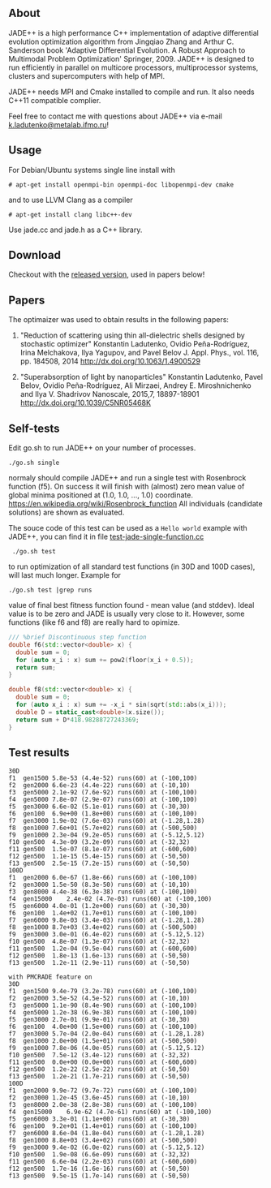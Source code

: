 About
----

JADE++ is a high performance C++ implementation of adaptive differential
evolution optimization algorithm from Jingqiao Zhang and Arthur
C. Sanderson book 'Adaptive Differential Evolution. A Robust Approach
to Multimodal Problem Optimization' Springer, 2009.  JADE++ is
designed to run efficiently in parallel on multicore processors,
multiprocessor systems, clusters and supercomputers with help of MPI.

JADE++ needs MPI and Cmake installed to compile and run. It also needs
C++11 compatible complier.

Feel free to contact me with questions about JADE++ via e-mail
k.ladutenko@metalab.ifmo.ru!

Usage
-----

For Debian/Ubuntu systems single line install with

    # apt-get install openmpi-bin openmpi-doc libopenmpi-dev cmake

and to use LLVM Clang as a compiler

    # apt-get install clang libc++-dev

Use jade.cc and jade.h as a C++ library.

Download
-------

Checkout with the [released version](https://github.com/kostyfisik/jade/releases/tag/1.0), used in papers below!

Papers
------

The optimaizer was used to obtain results in the following papers:

1. "Reduction of scattering using thin all-dielectric shells designed by stochastic optimizer"
   Konstantin Ladutenko, Ovidio Peña-Rodríguez, Irina Melchakova, Ilya
   Yagupov, and Pavel Belov  J. Appl. Phys., vol. 116, pp. 184508,
   2014 http://dx.doi.org/10.1063/1.4900529

2. "Superabsorption of light by nanoparticles" Konstantin Ladutenko,
   Pavel Belov, Ovidio Peña-Rodríguez, Ali Mirzaei, Andrey
   E. Miroshnichenko and Ilya V. Shadrivov  Nanoscale, 2015,7,
   18897-18901 http://dx.doi.org/10.1039/C5NR05468K

Self-tests
----------

Edit go.sh to run JADE++ on your number of processes.
 
    ./go.sh single

normaly should compile JADE++ and run a single test with Rosenbrock
function (f5). On success it will finish with (almost) zero mean value of
global minima positioned at (1.0, 1.0, ..., 1.0) coordinate.
https://en.wikipedia.org/wiki/Rosenbrock_function
All individuals (candidate solutions) are shown as
evaluated.

The souce code of this test can be used as a `Hello world` example
with JADE++, you can find it in file [test-jade-single-function.cc](https://github.com/kostyfisik/jade/blob/master/src/test-jade-single-function.cc)

     ./go.sh test

to run optimization of all standard test functions (in 30D and 100D cases), will last much longer.
Example for

    ./go.sh test |grep runs

value of final best fitness function found - mean value (and
stddev). Ideal value is to be zero and JADE is usually very
close to it. However, some functions (like f6 and f8) are really hard
to opimize.

``` C++
/// %brief Discontinuous step function
double f6(std::vector<double> x) {
  double sum = 0;
  for (auto x_i : x) sum += pow2(floor(x_i + 0.5));
  return sum;
}

double f8(std::vector<double> x) {
  double sum = 0;
  for (auto x_i : x) sum += -x_i * sin(sqrt(std::abs(x_i)));
  double D = static_cast<double>(x.size()); 
  return sum + D*418.98288727243369;
}
```

Test results
------------

```
30D
f1	gen1500	5.8e-53 (4.4e-52) runs(60) at (-100,100)
f2	gen2000	6.6e-23 (4.4e-22) runs(60) at (-10,10)
f3	gen5000	2.1e-92 (7.6e-92) runs(60) at (-100,100)
f4	gen5000	7.8e-07 (2.9e-07) runs(60) at (-100,100)
f5	gen3000	6.6e-02 (5.1e-01) runs(60) at (-30,30)
f6	gen100	6.9e+00 (1.8e+00) runs(60) at (-100,100)
f7	gen3000	1.9e-02 (7.6e-03) runs(60) at (-1.28,1.28)
f8	gen1000	7.6e+01 (5.7e+02) runs(60) at (-500,500)
f9	gen1000	2.3e-04 (9.2e-05) runs(60) at (-5.12,5.12)
f10	gen500	4.3e-09 (3.2e-09) runs(60) at (-32,32)
f11	gen500	1.5e-07 (8.1e-07) runs(60) at (-600,600)
f12	gen500	1.1e-15 (5.4e-15) runs(60) at (-50,50)
f13	gen500	2.5e-15 (7.2e-15) runs(60) at (-50,50)
100D
f1	gen2000	6.0e-67 (1.8e-66) runs(60) at (-100,100)
f2	gen3000	1.5e-50 (8.3e-50) runs(60) at (-10,10)
f3	gen8000	4.4e-38 (6.3e-38) runs(60) at (-100,100)
f4	gen15000	2.4e-02 (4.7e-03) runs(60) at (-100,100)
f5	gen6000	4.0e-01 (1.2e+00) runs(60) at (-30,30)
f6	gen100	1.4e+02 (1.7e+01) runs(60) at (-100,100)
f7	gen6000	9.8e-03 (3.4e-03) runs(60) at (-1.28,1.28)
f8	gen1000	8.7e+03 (3.4e+02) runs(60) at (-500,500)
f9	gen3000	3.0e-01 (6.4e-02) runs(60) at (-5.12,5.12)
f10	gen500	4.8e-07 (1.3e-07) runs(60) at (-32,32)
f11	gen500	1.2e-04 (9.5e-04) runs(60) at (-600,600)
f12	gen500	1.8e-13 (1.6e-13) runs(60) at (-50,50)
f13	gen500	1.2e-11 (2.9e-11) runs(60) at (-50,50)

with PMCRADE feature on
30D
f1	gen1500	9.4e-79 (3.2e-78) runs(60) at (-100,100)
f2	gen2000	3.5e-52 (4.5e-52) runs(60) at (-10,10)
f3	gen5000	1.1e-90 (8.4e-90) runs(60) at (-100,100)
f4	gen5000	1.2e-38 (6.9e-38) runs(60) at (-100,100)
f5	gen3000	2.7e-01 (9.9e-01) runs(60) at (-30,30)
f6	gen100	4.0e+00 (1.5e+00) runs(60) at (-100,100)
f7	gen3000	5.7e-04 (2.0e-04) runs(60) at (-1.28,1.28)
f8	gen1000	2.0e+00 (1.5e+01) runs(60) at (-500,500)
f9	gen1000	7.8e-06 (4.0e-05) runs(60) at (-5.12,5.12)
f10	gen500	7.5e-12 (3.4e-12) runs(60) at (-32,32)
f11	gen500	0.0e+00 (0.0e+00) runs(60) at (-600,600)
f12	gen500	1.2e-22 (2.5e-22) runs(60) at (-50,50)
f13	gen500	1.2e-21 (1.7e-21) runs(60) at (-50,50)
100D
f1	gen2000	9.9e-72 (9.7e-72) runs(60) at (-100,100)
f2	gen3000	1.2e-45 (3.6e-45) runs(60) at (-10,10)
f3	gen8000	2.0e-38 (2.8e-38) runs(60) at (-100,100)
f4	gen15000	6.9e-62 (4.7e-61) runs(60) at (-100,100)
f5	gen6000	3.3e-01 (1.1e+00) runs(60) at (-30,30)
f6	gen100	9.2e+01 (1.4e+01) runs(60) at (-100,100)
f7	gen6000	8.6e-04 (1.8e-04) runs(60) at (-1.28,1.28)
f8	gen1000	8.8e+03 (3.4e+02) runs(60) at (-500,500)
f9	gen3000	9.4e-02 (6.0e-02) runs(60) at (-5.12,5.12)
f10	gen500	1.9e-08 (6.6e-09) runs(60) at (-32,32)
f11	gen500	6.6e-04 (2.2e-03) runs(60) at (-600,600)
f12	gen500	1.7e-16 (1.6e-16) runs(60) at (-50,50)
f13	gen500	9.5e-15 (1.7e-14) runs(60) at (-50,50)

```


